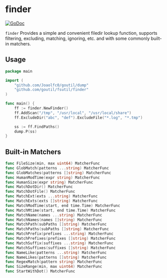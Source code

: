 # finder

[![GoDoc](https://godoc.org/github.com/goutil/fsutil/finder?status.svg)](https://godoc.org/github.com/goutil/fsutil/finder)

`finder` Provides a simple and convenient filedir lookup function, 
supports filtering, excluding, matching, ignoring, etc.
and with some commonly built-in matchers.

## Usage

```go
package main

import (
	"github.com/Joaolfc0/goutil/dump"
	"github.com/goutil/fsutil/finder"
)

func main() {
	ff := finder.NewFinder()
	ff.AddScan("/tmp", "/usr/local", "/usr/local/share")
	ff.ExcludeDir("abc", "def").ExcludeFile("*.log", "*.tmp")

	ss := ff.FindPaths()
	dump.P(ss)
}
```

## Built-in Matchers

```go
func FileSize(min, max uint64) MatcherFunc
func GlobMatch(patterns ...string) MatcherFunc
func GlobMatches(patterns []string) MatcherFunc
func HumanModTime(expr string) MatcherFunc
func HumanSize(expr string) MatcherFunc
func MatchDotDir() MatcherFunc
func MatchDotFile() MatcherFunc
func MatchExt(exts ...string) MatcherFunc
func MatchExts(exts []string) MatcherFunc
func MatchModTime(start, end time.Time) MatcherFunc
func MatchMtime(start, end time.Time) MatcherFunc
func MatchName(names ...string) MatcherFunc
func MatchNames(names []string) MatcherFunc
func MatchPath(subPaths []string) MatcherFunc
func MatchPaths(subPaths []string) MatcherFunc
func MatchPrefix(prefixes ...string) MatcherFunc
func MatchPrefixes(prefixes []string) MatcherFunc
func MatchSuffix(suffixes ...string) MatcherFunc
func MatchSuffixes(suffixes []string) MatcherFunc
func NameLike(patterns ...string) MatcherFunc
func NameLikes(patterns []string) MatcherFunc
func RegexMatch(pattern string) MatcherFunc
func SizeRange(min, max uint64) MatcherFunc
func StartWithDot() MatcherFunc
```

